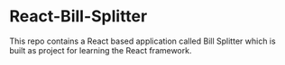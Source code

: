 # React-Bill-Splitter
This repo contains a React based application called Bill Splitter which is built as project for learning the React framework. 
